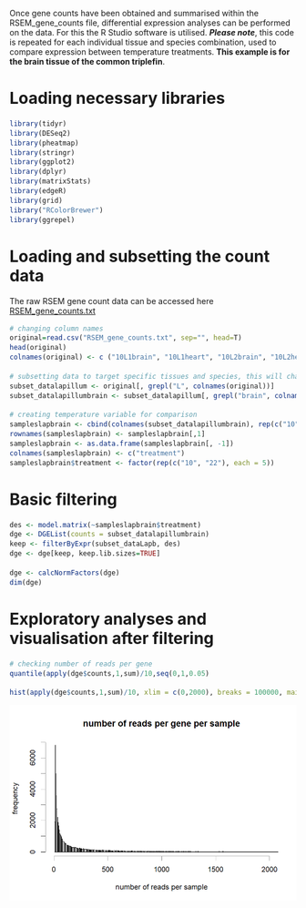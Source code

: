 Once gene counts have been obtained and summarised within the RSEM_gene_counts file, differential expression analyses can be performed on the data. For this the R Studio software is utilised. **_Please note_**, this code is repeated for each individual tissue and species combination, used to compare expression between temperature treatments. **This example is for the brain tissue of the common triplefin**.

# Loading necessary libraries
``` r
library(tidyr)
library(DESeq2)
library(pheatmap)
library(stringr)
library(ggplot2)
library(dplyr)
library(matrixStats)
library(edgeR)
library(grid)
library("RColorBrewer")
library(ggrepel)
```
# Loading and subsetting the count data
The raw RSEM gene count data can be accessed here [RSEM_gene_counts.txt](https://github.com/breanariordan/triplefinRNA/blob/main/RSEM_gene_counts.txt)
``` r
# changing column names
original=read.csv("RSEM_gene_counts.txt", sep="", head=T)
head(original)
colnames(original) <- c ("10L1brain", "10L1heart", "10L2brain", "10L2heart", "10L3brain", "10L3heart", "10L4brain", "10L4heart", "10L5brain", "10L5heart", "10N1brain", "10N1heart", "10N2brain", "10N2heart", "10N3brain","10N3heart", "10N4brain", "10N4heart", "10N5brain", "10N5heart", "22L1brain", "22L1heart", "22L2brain", "22L2heart", "22L3brain", "22L3heart", "22L4brain", "22L4heart", "22L5brain", "22L5heart", "22N1brain", "22N1heart", "22N2brain", "22N2heart", "22N3brain", "22N3heart", "22N4brain", "22N4heart", "22N5brain", "22N5heart")

# subsetting data to target specific tissues and species, this will change depending on what you are looking at
subset_datalapillum <- original[, grepl("L", colnames(original))]
subset_datalapillumbrain <- subset_datalapillum[, grepl("brain", colnames(subset_datalapillumbrain))]

# creating temperature variable for comparison
sampleslapbrain <- cbind(colnames(subset_datalapillumbrain), rep(c("10", "22"), each = 5))
rownames(sampleslapbrain) <- sampleslapbrain[,1]
sampleslapbrain <- as.data.frame(sampleslapbrain[, -1])
colnames(sampleslapbrain) <- c("treatment")
sampleslapbrain$treatment <- factor(rep(c("10", "22"), each = 5))
```
# Basic filtering
``` r
des <- model.matrix(~sampleslapbrain$treatment)
dge <- DGEList(counts = subset_datalapillumbrain)
keep <- filterByExpr(subset_dataLapb, des)
dge <- dge[keep, keep.lib.sizes=TRUE]

dge <- calcNormFactors(dge)
dim(dge)
```
# Exploratory analyses and visualisation after filtering
``` r
# checking number of reads per gene
quantile(apply(dge$counts,1,sum)/10,seq(0,1,0.05)

hist(apply(dge$counts,1,sum)/10, xlim = c(0,2000), breaks = 100000, main = "number of reads per gene per sample", xlab = "number of reads per sample", ylab = "frequency")
```
![](DEfigures/histogramtriplefin.png)

